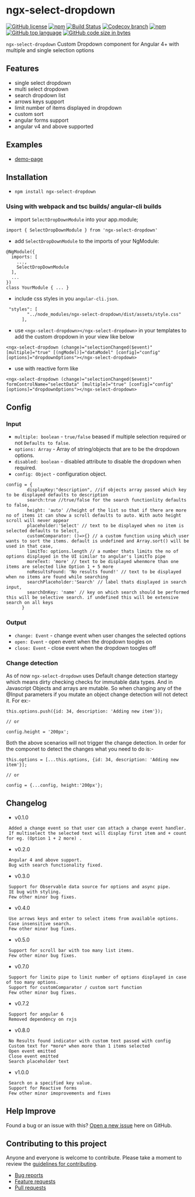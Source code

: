 # ngx-select-dropdown

[![GitHub license](https://img.shields.io/github/license/manishjanky/ngx-select-dropdown.svg)](https://github.com/me-and/mdf/blob/master/LICENSE)
[![npm](https://img.shields.io/npm/v/ngx-select-dropdown.svg)]()
[![Build Status](https://travis-ci.org/manishjanky/ngx-select-dropdown.svg?branch=master)](https://travis-ci.org/manishjanky/ngx-select-dropdown)
[![Codecov branch](https://codecov.io/gh/manishjanky/ngx-select-dropdown/branch/master/graphs/badge.svg)]()
[![npm](https://img.shields.io/npm/dt/ngx-select-dropdown.svg)]()
[![GitHub top language](https://img.shields.io/github/languages/top/manishjanky/ngx-select-dropdown.svg)]()
[![GitHub code size in bytes](https://img.shields.io/github/languages/code-size/manishjanky/ngx-select-dropdown.svg)]()

`ngx-select-dropdown` Custom Dropdown component for Angular 4+ with multiple and single selection options

## Features
* single select dropdown
* multi select dropdown
* search dropdown list
* arrows keys support
* limit number of items displayed in dropdown
* custom sort 
* angular forms support
* angular v4 and above supported


## Examples

* [demo-page](https://manishjanky.github.io/ngx-select-dropdown/)

## Installation

* `npm install ngx-select-dropdown`

### Using with webpack and tsc builds/ angular-cli builds

* import `SelectDropDownModule` into your app.module;
````
import { SelectDropDownModule } from 'ngx-select-dropdown'
````
* add `SelectDropDownModule` to the imports of your NgModule:
`````
@NgModule({
  imports: [
    ...,
    SelectDropDownModule
  ],
  ...
})
class YourModule { ... }
`````

* include css styles in you `angular-cli.json`.

`````
 "styles": [
        "../node_modules/ngx-select-dropdown/dist/assets/style.css"
      ],
`````


* use `<ngx-select-dropdown></ngx-select-dropdown>` in your templates to add the custom dropdown in your view like below

````
<ngx-select-dropdown (change)="selectionChanged($event)" [multiple]="true" [(ngModel)]="dataModel" [config]="config" [options]="dropdownOptions"></ngx-select-dropdown>
````
* use with reactive form like
````
<ngx-select-dropdown (change)="selectionChanged($event)" formControlName="selectData" [multiple]="true" [config]="config" [options]="dropdownOptions"></ngx-select-dropdown>
````

## Config

### Input

* `multiple: boolean` - `true/false` beased if multiple selection required or not `Defaults to false`.
* `options: Array` - Array of string/objects that are to be the dropdown options.
* `disabled: boolean` - disabled attribute to disable the dropdown when required.
* `config: Object` - configuration object.
````
config = {
        displayKey:"description", //if objects array passed which key to be displayed defaults to description
        search:true //true/false for the search functionlity defaults to false,
        height: 'auto' //height of the list so that if there are more no of items it can show a scroll defaults to auto. With auto height scroll will never appear
        placeholder:'Select' // text to be displayed when no item is selected defaults to Select,
        customComparator: ()=>{} // a custom function using which user wants to sort the items. default is undefined and Array.sort() will be used in that case,
        limitTo: options.length // a number thats limits the no of options displayed in the UI similar to angular's limitTo pipe
        moreText: 'more' // text to be displayed whenmore than one items are selected like Option 1 + 5 more
        noResultsFound: 'No results found!' // text to be displayed when no items are found while searching
        searchPlaceholder:'Search' // label thats displayed in search input,
        searchOnKey: 'name' // key on which search should be performed this will be selective search. if undefined this will be extensive search on all keys
      }
````

### Output

* `change: Event` - change event when user changes the selected options
* `open: Event` - open event when the dropdown toogles on
* `close: Event` - close event when the dropdown toogles off

### Change detection

As of now `ngx-select-dropdown` uses Default change detection startegy which means dirty checking checks for immutable data types. And in Javascript Objects and arrays are mutable. So when changing any of the @Input parameters if you mutate an object change detection will not detect it. For ex:-
````
this.options.push({id: 34, description: 'Adding new item'});

// or

config.height = '200px';

`````
Both the above scenarios will not trigger the change detection. In order for the componet to detect the changes what you need to do is:-
````
this.options = [...this.options, {id: 34, description: 'Adding new item'}];

// or

config = {...config, height:'200px'};

````

## Changelog
* v0.1.0
````
 Added a change event so that user can attach a change event handler.
 If multiselect the selected text will display first item and + count for eg. (Option 1 + 2 more) .
````
* v0.2.0
````
 Angular 4 and above support.
 Bug with search functionality fixed.
````
* v0.3.0
````
 Support for Observable data source for options and async pipe.
 IE bug with styling.
 Few other minor bug fixes.
````
* v0.4.0
````
 Use arrows keys and enter to select items from available options.
 Case insensitive search.
 Few other minor bug fixes.
````
* v0.5.0
````
 Support for scroll bar with too many list items.
 Few other minor bug fixes.
````
* v0.7.0
````
 Support for limito pipe to limit number of options displayed in case of too many options.
 Support for customComparator / custom sort function
 Few other minor bug fixes.
````
* v0.7.2
````
 Support for angular 6
 Removed dependency on rxjs
````
* v0.8.0
````
 No Results found indicator with custom text passed with config
 Custom text for *more* when more than 1 items selected
 Open event emitted
 Close event emitted
 Search placeholder text
````
* v1.0.0
````
 Search on a specified key value.
 Support for Reactive forms
 Few other minor imoprovements and fixes
````
## Help Improve

Found a bug or an issue with this? [Open a new issue](https://github.com/manishjanky/ngx-select-dropdown/issues) here on GitHub.

## Contributing to this project

Anyone and everyone is welcome to contribute. Please take a moment to
review the [guidelines for contributing](CONTRIBUTING.md).

* [Bug reports](CONTRIBUTING.md#bugs)
* [Feature requests](CONTRIBUTING.md#features)
* [Pull requests](CONTRIBUTING.md#pull-requests)
